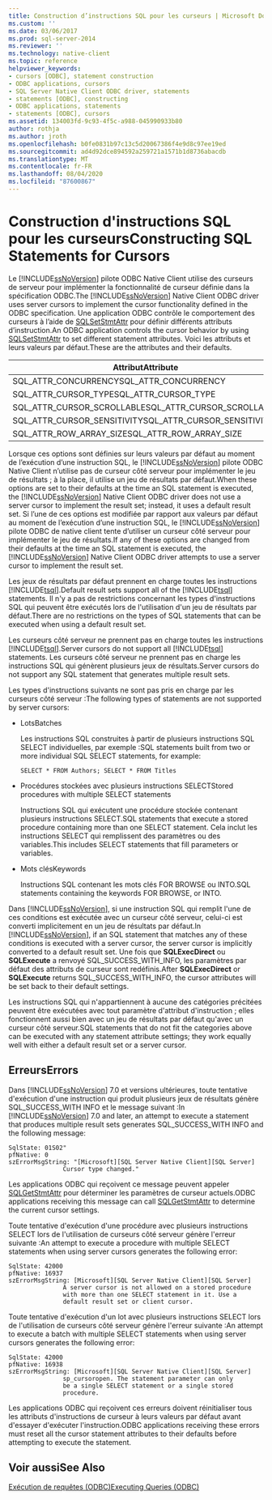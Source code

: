 ```yaml
---
title: Construction d’instructions SQL pour les curseurs | Microsoft Docs
ms.custom: ''
ms.date: 03/06/2017
ms.prod: sql-server-2014
ms.reviewer: ''
ms.technology: native-client
ms.topic: reference
helpviewer_keywords:
- cursors [ODBC], statement construction
- ODBC applications, cursors
- SQL Server Native Client ODBC driver, statements
- statements [ODBC], constructing
- ODBC applications, statements
- statements [ODBC], cursors
ms.assetid: 134003fd-9c93-4f5c-a988-045990933b80
author: rothja
ms.author: jroth
ms.openlocfilehash: b0fe0831b97c13c5d20067386f4e9d8c97ee19ed
ms.sourcegitcommit: ad4d92dce894592a259721a1571b1d8736abacdb
ms.translationtype: MT
ms.contentlocale: fr-FR
ms.lasthandoff: 08/04/2020
ms.locfileid: "87600867"
---
```

# <a name="constructing-sql-statements-for-cursors"></a><span data-ttu-id="b8221-102">Construction d'instructions SQL pour les curseurs</span><span class="sxs-lookup"><span data-stu-id="b8221-102">Constructing SQL Statements for Cursors</span></span>
  <span data-ttu-id="b8221-103">Le [!INCLUDE[ssNoVersion](../../includes/ssnoversion-md.md)] pilote ODBC Native Client utilise des curseurs de serveur pour implémenter la fonctionnalité de curseur définie dans la spécification ODBC.</span><span class="sxs-lookup"><span data-stu-id="b8221-103">The [!INCLUDE[ssNoVersion](../../includes/ssnoversion-md.md)] Native Client ODBC driver uses server cursors to implement the cursor functionality defined in the ODBC specification.</span></span> <span data-ttu-id="b8221-104">Une application ODBC contrôle le comportement des curseurs à l’aide de [SQLSetStmtAttr](../native-client-odbc-api/sqlsetstmtattr.md) pour définir différents attributs d’instruction.</span><span class="sxs-lookup"><span data-stu-id="b8221-104">An ODBC application controls the cursor behavior by using [SQLSetStmtAttr](../native-client-odbc-api/sqlsetstmtattr.md) to set different statement attributes.</span></span> <span data-ttu-id="b8221-105">Voici les attributs et leurs valeurs par défaut.</span><span class="sxs-lookup"><span data-stu-id="b8221-105">These are the attributes and their defaults.</span></span>  
  
|<span data-ttu-id="b8221-106">Attribut</span><span class="sxs-lookup"><span data-stu-id="b8221-106">Attribute</span></span>|<span data-ttu-id="b8221-107">Default</span><span class="sxs-lookup"><span data-stu-id="b8221-107">Default</span></span>|  
|---------------|-------------|  
|<span data-ttu-id="b8221-108">SQL_ATTR_CONCURRENCY</span><span class="sxs-lookup"><span data-stu-id="b8221-108">SQL_ATTR_CONCURRENCY</span></span>|<span data-ttu-id="b8221-109">SQL_CONCUR_READ_ONLY</span><span class="sxs-lookup"><span data-stu-id="b8221-109">SQL_CONCUR_READ_ONLY</span></span>|  
|<span data-ttu-id="b8221-110">SQL_ATTR_CURSOR_TYPE</span><span class="sxs-lookup"><span data-stu-id="b8221-110">SQL_ATTR_CURSOR_TYPE</span></span>|<span data-ttu-id="b8221-111">SQL_CURSOR_FORWARD_ONLY</span><span class="sxs-lookup"><span data-stu-id="b8221-111">SQL_CURSOR_FORWARD_ONLY</span></span>|  
|<span data-ttu-id="b8221-112">SQL_ATTR_CURSOR_SCROLLABLE</span><span class="sxs-lookup"><span data-stu-id="b8221-112">SQL_ATTR_CURSOR_SCROLLABLE</span></span>|<span data-ttu-id="b8221-113">SQL_NONSCROLLABLE</span><span class="sxs-lookup"><span data-stu-id="b8221-113">SQL_NONSCROLLABLE</span></span>|  
|<span data-ttu-id="b8221-114">SQL_ATTR_CURSOR_SENSITIVITY</span><span class="sxs-lookup"><span data-stu-id="b8221-114">SQL_ATTR_CURSOR_SENSITIVITY</span></span>|<span data-ttu-id="b8221-115">SQL_UNSPECIFIED</span><span class="sxs-lookup"><span data-stu-id="b8221-115">SQL_UNSPECIFIED</span></span>|  
|<span data-ttu-id="b8221-116">SQL_ATTR_ROW_ARRAY_SIZE</span><span class="sxs-lookup"><span data-stu-id="b8221-116">SQL_ATTR_ROW_ARRAY_SIZE</span></span>|<span data-ttu-id="b8221-117">1</span><span class="sxs-lookup"><span data-stu-id="b8221-117">1</span></span>|  
  
 <span data-ttu-id="b8221-118">Lorsque ces options sont définies sur leurs valeurs par défaut au moment de l’exécution d’une instruction SQL, le [!INCLUDE[ssNoVersion](../../includes/ssnoversion-md.md)] pilote ODBC Native Client n’utilise pas de curseur côté serveur pour implémenter le jeu de résultats ; à la place, il utilise un jeu de résultats par défaut.</span><span class="sxs-lookup"><span data-stu-id="b8221-118">When these options are set to their defaults at the time an SQL statement is executed, the [!INCLUDE[ssNoVersion](../../includes/ssnoversion-md.md)] Native Client ODBC driver does not use a server cursor to implement the result set; instead, it uses a default result set.</span></span> <span data-ttu-id="b8221-119">Si l’une de ces options est modifiée par rapport aux valeurs par défaut au moment de l’exécution d’une instruction SQL, le [!INCLUDE[ssNoVersion](../../includes/ssnoversion-md.md)] pilote ODBC de native client tente d’utiliser un curseur côté serveur pour implémenter le jeu de résultats.</span><span class="sxs-lookup"><span data-stu-id="b8221-119">If any of these options are changed from their defaults at the time an SQL statement is executed, the [!INCLUDE[ssNoVersion](../../includes/ssnoversion-md.md)] Native Client ODBC driver attempts to use a server cursor to implement the result set.</span></span>  
  
 <span data-ttu-id="b8221-120">Les jeux de résultats par défaut prennent en charge toutes les instructions [!INCLUDE[tsql](../../includes/tsql-md.md)].</span><span class="sxs-lookup"><span data-stu-id="b8221-120">Default result sets support all of the [!INCLUDE[tsql](../../includes/tsql-md.md)] statements.</span></span> <span data-ttu-id="b8221-121">Il n'y a pas de restrictions concernant les types d'instructions SQL qui peuvent être exécutés lors de l'utilisation d'un jeu de résultats par défaut.</span><span class="sxs-lookup"><span data-stu-id="b8221-121">There are no restrictions on the types of SQL statements that can be executed when using a default result set.</span></span>  
  
 <span data-ttu-id="b8221-122">Les curseurs côté serveur ne prennent pas en charge toutes les instructions [!INCLUDE[tsql](../../includes/tsql-md.md)].</span><span class="sxs-lookup"><span data-stu-id="b8221-122">Server cursors do not support all [!INCLUDE[tsql](../../includes/tsql-md.md)] statements.</span></span> <span data-ttu-id="b8221-123">Les curseurs côté serveur ne prennent pas en charge les instructions SQL qui génèrent plusieurs jeux de résultats.</span><span class="sxs-lookup"><span data-stu-id="b8221-123">Server cursors do not support any SQL statement that generates multiple result sets.</span></span>  
  
 <span data-ttu-id="b8221-124">Les types d'instructions suivants ne sont pas pris en charge par les curseurs côté serveur :</span><span class="sxs-lookup"><span data-stu-id="b8221-124">The following types of statements are not supported by server cursors:</span></span>  
  
-   <span data-ttu-id="b8221-125">Lots</span><span class="sxs-lookup"><span data-stu-id="b8221-125">Batches</span></span>  
  
     <span data-ttu-id="b8221-126">Les instructions SQL construites à partir de plusieurs instructions SQL SELECT individuelles, par exemple :</span><span class="sxs-lookup"><span data-stu-id="b8221-126">SQL statements built from two or more individual SQL SELECT statements, for example:</span></span>  
  
    ```  
    SELECT * FROM Authors; SELECT * FROM Titles  
    ```  
  
-   <span data-ttu-id="b8221-127">Procédures stockées avec plusieurs instructions SELECT</span><span class="sxs-lookup"><span data-stu-id="b8221-127">Stored procedures with multiple SELECT statements</span></span>  
  
     <span data-ttu-id="b8221-128">Instructions SQL qui exécutent une procédure stockée contenant plusieurs instructions SELECT.</span><span class="sxs-lookup"><span data-stu-id="b8221-128">SQL statements that execute a stored procedure containing more than one SELECT statement.</span></span> <span data-ttu-id="b8221-129">Cela inclut les instructions SELECT qui remplissent des paramètres ou des variables.</span><span class="sxs-lookup"><span data-stu-id="b8221-129">This includes SELECT statements that fill parameters or variables.</span></span>  
  
-   <span data-ttu-id="b8221-130">Mots clés</span><span class="sxs-lookup"><span data-stu-id="b8221-130">Keywords</span></span>  
  
     <span data-ttu-id="b8221-131">Instructions SQL contenant les mots clés FOR BROWSE ou INTO.</span><span class="sxs-lookup"><span data-stu-id="b8221-131">SQL statements containing the keywords FOR BROWSE, or INTO.</span></span>  
  
 <span data-ttu-id="b8221-132">Dans [!INCLUDE[ssNoVersion](../../includes/ssnoversion-md.md)], si une instruction SQL qui remplit l'une de ces conditions est exécutée avec un curseur côté serveur, celui-ci est converti implicitement en un jeu de résultats par défaut.</span><span class="sxs-lookup"><span data-stu-id="b8221-132">In [!INCLUDE[ssNoVersion](../../includes/ssnoversion-md.md)], if an SQL statement that matches any of these conditions is executed with a server cursor, the server cursor is implicitly converted to a default result set.</span></span> <span data-ttu-id="b8221-133">Une fois que **SQLExecDirect** ou **SQLExecute** a renvoyé SQL_SUCCESS_WITH_INFO, les paramètres par défaut des attributs de curseur sont redéfinis.</span><span class="sxs-lookup"><span data-stu-id="b8221-133">After **SQLExecDirect** or **SQLExecute** returns SQL_SUCCESS_WITH_INFO, the cursor attributes will be set back to their default settings.</span></span>  
  
 <span data-ttu-id="b8221-134">Les instructions SQL qui n'appartiennent à aucune des catégories précitées peuvent être exécutées avec tout paramètre d'attribut d'instruction ; elles fonctionnent aussi bien avec un jeu de résultats par défaut qu'avec un curseur côté serveur.</span><span class="sxs-lookup"><span data-stu-id="b8221-134">SQL statements that do not fit the categories above can be executed with any statement attribute settings; they work equally well with either a default result set or a server cursor.</span></span>  
  
## <a name="errors"></a><span data-ttu-id="b8221-135">Erreurs</span><span class="sxs-lookup"><span data-stu-id="b8221-135">Errors</span></span>  
 <span data-ttu-id="b8221-136">Dans [!INCLUDE[ssNoVersion](../../includes/ssnoversion-md.md)] 7.0 et versions ultérieures, toute tentative d'exécution d'une instruction qui produit plusieurs jeux de résultats génère SQL_SUCCESS_WITH INFO et le message suivant :</span><span class="sxs-lookup"><span data-stu-id="b8221-136">In [!INCLUDE[ssNoVersion](../../includes/ssnoversion-md.md)] 7.0 and later, an attempt to execute a statement that produces multiple result sets generates SQL_SUCCESS_WITH INFO and the following message:</span></span>  
  
```  
SqlState: 01S02"  
pfNative: 0  
szErrorMsgString: "[Microsoft][SQL Server Native Client][SQL Server]  
               Cursor type changed."  
```  
  
 <span data-ttu-id="b8221-137">Les applications ODBC qui reçoivent ce message peuvent appeler [SQLGetStmtAttr](../native-client-odbc-api/sqlgetstmtattr.md) pour déterminer les paramètres de curseur actuels.</span><span class="sxs-lookup"><span data-stu-id="b8221-137">ODBC applications receiving this message can call [SQLGetStmtAttr](../native-client-odbc-api/sqlgetstmtattr.md) to determine the current cursor settings.</span></span>  
  
 <span data-ttu-id="b8221-138">Toute tentative d'exécution d'une procédure avec plusieurs instructions SELECT lors de l'utilisation de curseurs côté serveur génère l'erreur suivante :</span><span class="sxs-lookup"><span data-stu-id="b8221-138">An attempt to execute a procedure with multiple SELECT statements when using server cursors generates the following error:</span></span>  
  
```  
SqlState: 42000  
pfNative: 16937  
szErrorMsgString: [Microsoft][SQL Server Native Client][SQL Server]  
               A server cursor is not allowed on a stored procedure  
               with more than one SELECT statement in it. Use a  
               default result set or client cursor.  
```  
  
 <span data-ttu-id="b8221-139">Toute tentative d'exécution d'un lot avec plusieurs instructions SELECT lors de l'utilisation de curseurs côté serveur génère l'erreur suivante :</span><span class="sxs-lookup"><span data-stu-id="b8221-139">An attempt to execute a batch with multiple SELECT statements when using server cursors generates the following error:</span></span>  
  
```  
SqlState: 42000  
pfNative: 16938  
szErrorMsgString: [Microsoft][SQL Server Native Client][SQL Server]  
               sp_cursoropen. The statement parameter can only  
               be a single SELECT statement or a single stored   
               procedure.  
```  
  
 <span data-ttu-id="b8221-140">Les applications ODBC qui reçoivent ces erreurs doivent réinitialiser tous les attributs d'instructions de curseur à leurs valeurs par défaut avant d'essayer d'exécuter l'instruction.</span><span class="sxs-lookup"><span data-stu-id="b8221-140">ODBC applications receiving these errors must reset all the cursor statement attributes to their defaults before attempting to execute the statement.</span></span>  
  
## <a name="see-also"></a><span data-ttu-id="b8221-141">Voir aussi</span><span class="sxs-lookup"><span data-stu-id="b8221-141">See Also</span></span>  
 [<span data-ttu-id="b8221-142">Exécution de requêtes &#40;ODBC&#41;</span><span class="sxs-lookup"><span data-stu-id="b8221-142">Executing Queries &#40;ODBC&#41;</span></span>](executing-queries-odbc.md)  
  
  

